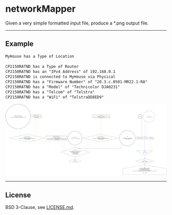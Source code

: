 # networkMapper

Given a very simple formatted input file, produce a \*.png output file.

---

## Example

```
MyHouse has a Type of Location

CP2150RATND has a Type of Router
CP2150RATND has an "IPv4 Address" of 192.168.0.1
CP2150RATND is connected to MyHouse via Physical
CP2150RATND has a "Firmware Number" of "20.3.c.0501-MR22.1-RA"
CP2150RATND has a "Model" of "Technicolor DJA0231"
CP2150RATND has a "Telcom" of "Telstra"
CP2150RATND has a "WiFi" of "TelstraDD8ED9"
```

![Example Output](example.png)

---

## License

BSD 3-Clause, see [LICENSE.md](LICENSE.md).
